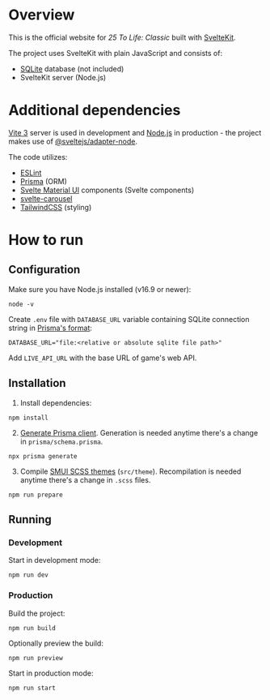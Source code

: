 # Overview

This is the official website for *25 To Life: Classic* built with [SvelteKit](https://kit.svelte.dev/).

The project uses SvelteKit with plain JavaScript and consists of:

- [SQLite](https://www.sqlite.org/index.html) database (not included)
- SvelteKit server (Node.js)

# Additional dependencies

[Vite 3](https://vitejs.dev/) server is used in development and [Node.js](https://nodejs.org/en/) in production - the project makes use of [@sveltejs/adapter-node](https://www.npmjs.com/package/@sveltejs/adapter-node).

The code utilizes:

- [ESLint](https://eslint.org/)
- [Prisma](https://www.prisma.io/) (ORM)
- [Svelte Material UI](https://sveltematerialui.com/) components (Svelte components)
- [svelte-carousel](https://github.com/vadimkorr/svelte-carousel)
- [TailwindCSS](https://tailwindcss.com/) (styling)

# How to run

## Configuration

Make sure you have Node.js installed (v16.9 or newer):

```
node -v
```

Create `.env` file with `DATABASE_URL` variable containing SQLite connection string in [Prisma's format](https://www.prisma.io/docs/concepts/database-connectors/sqlite#example):

```
DATABASE_URL="file:<relative or absolute sqlite file path>"
```

Add `LIVE_API_URL` with the base URL of game's web API.

## Installation

1. Install dependencies:

```
npm install
```

2. [Generate Prisma client](https://www.prisma.io/docs/concepts/components/prisma-client/working-with-prismaclient/generating-prisma-client). Generation is needed anytime there's a change in `prisma/schema.prisma`.

```
npx prisma generate
```

3. Compile [SMUI SCSS themes](https://sveltematerialui.com/THEMING.md) (`src/theme`). Recompilation is needed anytime there's a change in `.scss` files.

```
npm run prepare
```

## Running

### Development

Start in development mode:
```
npm run dev
```
### Production

Build the project:
```
npm run build
```
Optionally preview the build:
```
npm run preview
```
Start in production mode:
```
npm run start
```
